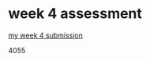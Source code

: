 # week 4 assessment

[my week 4 submission](https://repl.it/@adecool/SecondaryOpulentApi#main.py)

4055
